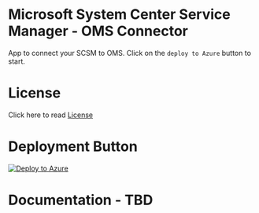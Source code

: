 # Microsoft System Center Service Manager - OMS Connector
App to connect your SCSM to OMS. Click on the `deploy to Azure` button to start.

# License
Click here to read [License](./LICENSE.md)

# Deployment Button
[![Deploy to Azure](http://azuredeploy.net/deploybutton.png)](https://azuredeploy.net/?repository=https://github.com/SMOMSConnector/ConnectorV1)

# Documentation - TBD

